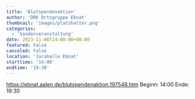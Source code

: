 ```yaml
---
title: 'Blutspendenaktion'
author: 'DRK Ortsgruppe Ebnat'
thumbnail: 'images/platzhalter.png'
categories:
  - 'Sonderveranstaltung'
date: 2023-11-06T14:00:00+00:00
featured: False
canceled: False
location: 'Jurahalle Ebnat'
starttime: '14:00'
endtime: '19:30'
---
```

https://ebnat.aalen.de/blutspendenaktion.197548.htm
Beginn: 14:00
 Ende: 19:30